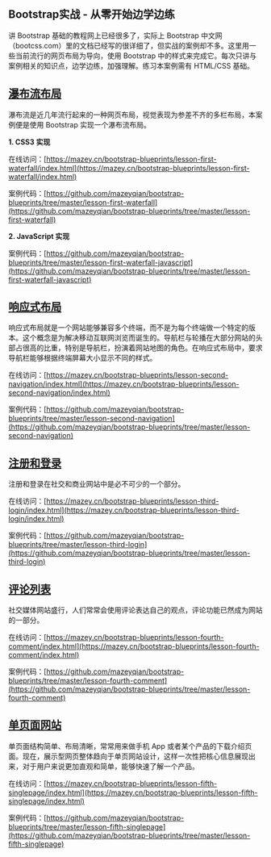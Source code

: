 ## Bootstrap实战 - 从零开始边学边练

讲 Bootstrap 基础的教程网上已经很多了，实际上 Bootstrap 中文网（bootcss.com）里的文档已经写的很详细了，但实战的案例却不多。这里用一些当前流行的网页布局为导向，使用 Bootstrap 中的样式来完成它。每次只讲与案例相关的知识点，边学边练，加强理解。练习本案例需有 HTML/CSS 基础。

## [瀑布流布局](https://blog.mazey.net/2399.html)

瀑布流是近几年流行起来的一种网页布局，视觉表现为参差不齐的多栏布局，本案例便是使用 Bootstrap 实现一个瀑布流布局。

**1\. CSS3 实现**

在线访问：[https://mazey.cn/bootstrap-blueprints/lesson-first-waterfall/index.html](https://mazey.cn/bootstrap-blueprints/lesson-first-waterfall/index.html)

案例代码：[https://github.com/mazeyqian/bootstrap-blueprints/tree/master/lesson-first-waterfall](https://github.com/mazeyqian/bootstrap-blueprints/tree/master/lesson-first-waterfall)

**2\. JavaScript 实现**

案例代码：[https://github.com/mazeyqian/bootstrap-blueprints/tree/master/lesson-first-waterfall-javascript](https://github.com/mazeyqian/bootstrap-blueprints/tree/master/lesson-first-waterfall-javascript)

## [响应式布局](https://blog.mazey.net/2575.html)

响应式布局就是一个网站能够兼容多个终端，而不是为每个终端做一个特定的版本。这个概念是为解决移动互联网浏览而诞生的。导航栏与轮播在大部分网站的头部占很高的比重，特别是导航栏，扮演着网站地图的角色。在响应式布局中，要求导航栏能够根据终端屏幕大小显示不同的样式。

在线访问：[https://mazey.cn/bootstrap-blueprints/lesson-second-navigation/index.html](https://mazey.cn/bootstrap-blueprints/lesson-second-navigation/index.html)

案例代码：[https://github.com/mazeyqian/bootstrap-blueprints/tree/master/lesson-second-navigation](https://github.com/mazeyqian/bootstrap-blueprints/tree/master/lesson-second-navigation)

## [注册和登录](https://blog.mazey.net/2594.html)

注册和登录在社交和商业网站中是必不可少的一个部分。

在线访问：[https://mazey.cn/bootstrap-blueprints/lesson-third-login/index.html](https://mazey.cn/bootstrap-blueprints/lesson-third-login/index.html)

案例代码：[https://github.com/mazeyqian/bootstrap-blueprints/tree/master/lesson-third-login](https://github.com/mazeyqian/bootstrap-blueprints/tree/master/lesson-third-login)

## [评论列表](https://blog.mazey.net/2613.html)

社交媒体网站盛行，人们常常会使用评论表达自己的观点，评论功能已然成为网站的一部分。

在线访问：[https://mazey.cn/bootstrap-blueprints/lesson-fourth-comment/index.html](https://mazey.cn/bootstrap-blueprints/lesson-fourth-comment/index.html)

案例代码：[https://github.com/mazeyqian/bootstrap-blueprints/tree/master/lesson-fourth-comment](https://github.com/mazeyqian/bootstrap-blueprints/tree/master/lesson-fourth-comment)

## [单页面网站](https://blog.mazey.net/2671.html)

单页面结构简单、布局清晰，常常用来做手机 App 或者某个产品的下载介绍页面。现在，展示型网页整体趋向于单页网站设计，这样一次性把核心信息展现出来，对于用户来说更加直观和简单，能够快速了解一个产品。

在线访问：[https://mazey.cn/bootstrap-blueprints/lesson-fifth-singlepage/index.html](https://mazey.cn/bootstrap-blueprints/lesson-fifth-singlepage/index.html)

案例代码：[https://github.com/mazeyqian/bootstrap-blueprints/tree/master/lesson-fifth-singlepage](https://github.com/mazeyqian/bootstrap-blueprints/tree/master/lesson-fifth-singlepage)
